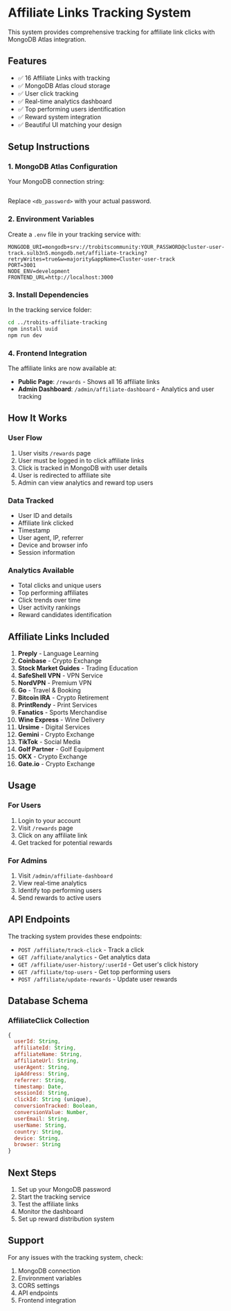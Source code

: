 # Affiliate Links Tracking System

This system provides comprehensive tracking for affiliate link clicks with MongoDB Atlas integration.

## Features

- ✅ 16 Affiliate Links with tracking
- ✅ MongoDB Atlas cloud storage
- ✅ User click tracking
- ✅ Real-time analytics dashboard
- ✅ Top performing users identification
- ✅ Reward system integration
- ✅ Beautiful UI matching your design

## Setup Instructions

### 1. MongoDB Atlas Configuration

Your MongoDB connection string:
```mongodb+srv://trobitscommunity:<db_password>@cluster-user-track.sulb3n5.mongodb.net/?retryWrites=true&w=majority&appName=Cluster-user-track
```

Replace `<db_password>` with your actual password.

### 2. Environment Variables

Create a `.env` file in your tracking service with:
```env
MONGODB_URI=mongodb+srv://trobitscommunity:YOUR_PASSWORD@cluster-user-track.sulb3n5.mongodb.net/affiliate-tracking?retryWrites=true&w=majority&appName=Cluster-user-track
PORT=3001
NODE_ENV=development
FRONTEND_URL=http://localhost:3000
```

### 3. Install Dependencies

In the tracking service folder:
```bash
cd ../trobits-affiliate-tracking
npm install uuid
npm run dev
```

### 4. Frontend Integration

The affiliate links are now available at:
- **Public Page**: `/rewards` - Shows all 16 affiliate links
- **Admin Dashboard**: `/admin/affiliate-dashboard` - Analytics and user tracking

## How It Works

### User Flow
1. User visits `/rewards` page
2. User must be logged in to click affiliate links
3. Click is tracked in MongoDB with user details
4. User is redirected to affiliate site
5. Admin can view analytics and reward top users

### Data Tracked
- User ID and details
- Affiliate link clicked
- Timestamp
- User agent, IP, referrer
- Device and browser info
- Session information

### Analytics Available
- Total clicks and unique users
- Top performing affiliates
- Click trends over time
- User activity rankings
- Reward candidates identification

## Affiliate Links Included

1. **Preply** - Language Learning
2. **Coinbase** - Crypto Exchange
3. **Stock Market Guides** - Trading Education
4. **SafeShell VPN** - VPN Service
5. **NordVPN** - Premium VPN
6. **Go** - Travel & Booking
7. **Bitcoin IRA** - Crypto Retirement
8. **PrintRendy** - Print Services
9. **Fanatics** - Sports Merchandise
10. **Wine Express** - Wine Delivery
11. **Ursime** - Digital Services
12. **Gemini** - Crypto Exchange
13. **TikTok** - Social Media
14. **Golf Partner** - Golf Equipment
15. **OKX** - Crypto Exchange
16. **Gate.io** - Crypto Exchange

## Usage

### For Users
1. Login to your account
2. Visit `/rewards` page
3. Click on any affiliate link
4. Get tracked for potential rewards

### For Admins
1. Visit `/admin/affiliate-dashboard`
2. View real-time analytics
3. Identify top performing users
4. Send rewards to active users

## API Endpoints

The tracking system provides these endpoints:
- `POST /affiliate/track-click` - Track a click
- `GET /affiliate/analytics` - Get analytics data
- `GET /affiliate/user-history/:userId` - Get user's click history
- `GET /affiliate/top-users` - Get top performing users
- `POST /affiliate/update-rewards` - Update user rewards

## Database Schema

### AffiliateClick Collection
```javascript
{
  userId: String,
  affiliateId: String,
  affiliateName: String,
  affiliateUrl: String,
  userAgent: String,
  ipAddress: String,
  referrer: String,
  timestamp: Date,
  sessionId: String,
  clickId: String (unique),
  conversionTracked: Boolean,
  conversionValue: Number,
  userEmail: String,
  userName: String,
  country: String,
  device: String,
  browser: String
}
```

## Next Steps

1. Set up your MongoDB password
2. Start the tracking service
3. Test the affiliate links
4. Monitor the dashboard
5. Set up reward distribution system

## Support

For any issues with the tracking system, check:
1. MongoDB connection
2. Environment variables
3. CORS settings
4. API endpoints
5. Frontend integration 